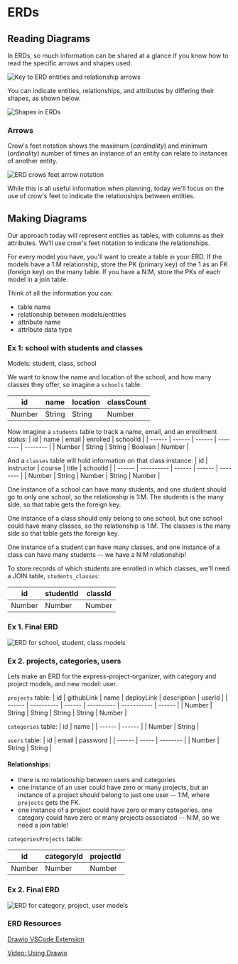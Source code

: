 # ERDs

## Reading Diagrams
In ERDs, so much information can be shared at a glance if you know how to read the specific arrows and shapes used. 

![Key to ERD entities and relationship arrows](https://i.imgur.com/tPU3Oxn.png)

You can indicate entities, relationships, and attributes by differing their shapes, as shown below.

![Shapes in ERDs](https://i.imgur.com/AGkezz1.png)

### Arrows
Crow's feet notation shows the maximum (*cardinality*) and minimum (*ordinality*) number of times an instance of an entity can relate to instances of another entity.

![ERD crows feet arrow notation](https://i.imgur.com/w1pV6YR.png)


While this is all useful information when planning, today we'll focus on the use of crow's feet to indicate the relationships between entities.

## Making Diagrams
Our approach today will represent entities as tables, with columns as their attributes. We'll use crow's feet notation to indicate the relationships.

For every model you have, you'll want to create a table in your ERD. If the models have a 1:M relationship, store the PK (primary key) of the 1 as an FK (foreign key) on the many table. If you have a N:M, store the PKs of each model in a join table. 

Think of all the information you can:
* table name
* relationship between models/entities
* attribute name
* attribute data type

### Ex 1: school with students and classes
Models: student, class, school


We want to know the name and location of the school, and how many classes they offer, so imagine a `schools` table:

| id     | name | location | classCount |
| ------ | ---- | -------- | ---------- |
| Number | String | String     | Number     |


Now imagine a `students` table to track a name, email, and an enrollment status:
| id     | name   | email  | enrolled | schoolId |
| ------ | ------ | ------ | -------- | -------- |
| Number | String | String | Boolean  | Number   |

And a `classes` table will hold information on that class instance:
| id     | instructor | course | title  | schoolId |
| ------ | ---------- | ------ | ------ | -------- |
| Number | String     | Number | String | Number   |

One instance of a school can have many students, and one student should go to only one school, so the relationship is 1:M. The students is the many side, so that table gets the foreign key.

One instance of a class should only belong to one school, but one school could have many classes, so the relationship is 1:M. The classes is the many side so that table gets the foreign key.

One instance of a student can have many classes, and one instance of a class can have many students -- we have a N:M relationship! 

To store records of which students are enrolled in which classes, we'll need a JOIN table, `students_classes`:


| id     | studentId | classId |
| ------ | --------- | ------- |
| Number | Number    | Number  |


### Ex 1. Final ERD

![ERD for school, student, class models](https://i.imgur.com/JLFsccZ.png)


### Ex 2. projects, categories, users
Lets make an ERD for the express-project-organizer, with category and project models, and new model: user. 

`projects` table:
| id     | githubLink | name   | deployLink | description | userId |
| ------ | ---------- | ------ | ---------- | ----------- | ------ |
| Number | String     | String | String     | String      | Number |

`categories` table:
| id     | name   |
| ------ | ------ |
| Number | String |

`users` table:
| id     | email | password |
| ------ | ----- | -------- |
| Number | String  | String     |

#### Relationships:
* there is no relationship between users and categories
* one instance of an user could have zero or many projects, but an instance of a project should belong to just one user -- 1:M, where `projects` gets the FK.
* one instance of a project could have zero or many categories. one category could have zero or many projects associated -- N:M, so we need a join table! 

`categoriesProjects` table:

| id     | categoryId | projectId |
| ------ | ---------- | --------- |
| Number | Number     | Number    |


### Ex 2. Final ERD
![ERD for category, project, user models](https://i.imgur.com/DCjrdLZ.png)


### ERD Resources

[Drawio VSCode Extension](https://marketplace.visualstudio.com/items?itemName=hediet.vscode-drawio)

[Video: Using Drawio](https://www.youtube.com/watch?v=lAtCySGDD48&ab_channel=Dr.DanielSoper)
